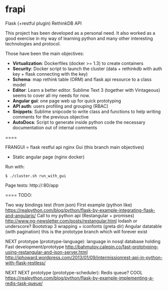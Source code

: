 frapi
=====

Flask (+restful plugin) RethinkDB API

This project has been developed as a personal need.
It also worked as a good exercise in my way of learning python
and many other interesting technologies and protocol.

Those have been the main objectives:

* **Virtualization**: Dockerfiles (docker >= 1.3) to create containers
* **Security**: Docker script to launch the cluster (data + rethinkdb with auth key + flask connecting with the key)
* **Schema**: map rethink table (ORM) and flask api resource to a class model
* **Editor**: Learn a better editor. Sublime Text 3 (together with Vintageous) seems to cover all my needs for now.
* **Angular gui**: one page web up for quick prototyping
* **API auth**: users profiling and grouping (RBAC)
* **Snippets**: Sublime snipcode to write class and functions to help writing comments for the previous objective
* **AutoDocs**: Script to generate inside python code the necessary documentation out of internal comments

====

FRANGUI = flask restful api nginx Gui
(this branch main objectives)

* Static angular page (nginx docker)

Run with:
```
$ ./cluster.sh run_with_gui
```

Page tests:
http://<host>:80/app

====
TODO:

Two way bindings test (from json)
FIrst example (python like)
https://realpython.com/blog/python/flask-by-example-integrating-flask-and-angularjs/
Call to my python api (Restangular + promises)
http://www.ng-newsletter.com/posts/restangular.html
lodash or underscore?
Bootstrap 3 wrapping + iconfonts (greta dir)
Angular datatable (with pagination)
this is the prototype branch which will forever exist

NEXT prototype (prototype-language):
language in nosql database holding
Fast development/prototype
http://bahmutov.calepin.co/fast-prototyping-using-restangular-and-json-server.html
http://jphoward.wordpress.com/2013/01/09/intermissionrest-api-in-python-with-flask-restless/

NEXT NEXT prototype (prototype-scheduler):
Redis queue? COOL
https://realpython.com/blog/python/flask-by-example-implementing-a-redis-task-queue/
